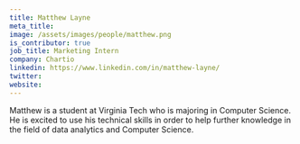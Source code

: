 ```yaml
---
title: Matthew Layne
meta_title: 
image: /assets/images/people/matthew.png
is_contributor: true
job_title: Marketing Intern
company: Chartio
linkedin: https://www.linkedin.com/in/matthew-layne/
twitter:
website:
---
```

Matthew is a student at Virginia Tech who is majoring in Computer Science. He is excited to use his technical skills in order to help further knowledge in the field of data analytics and Computer Science.
